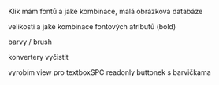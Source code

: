 ﻿Klik mám fontů a jaké kombinace, malá obrázková databáze

velikosti a jaké 
kombinace fontových atributů (bold)

barvy / brush

konvertery vyčistit 


vyrobím view pro textboxSPC readonly 
buttonek s barvičkama
